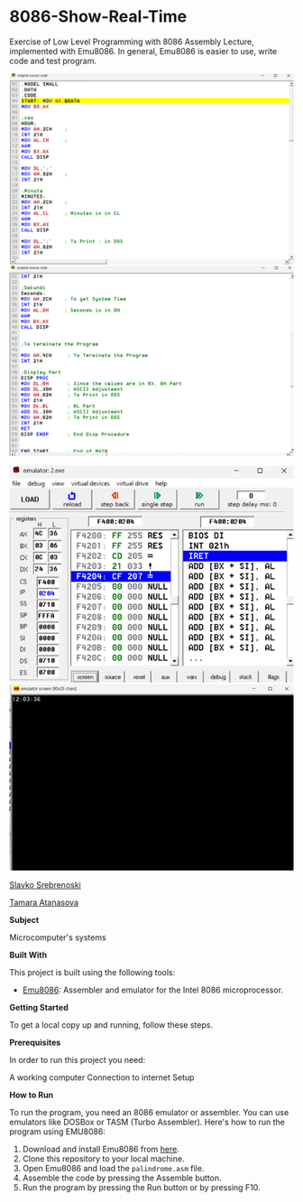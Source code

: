 # 8086-Show-Real-Time


Exercise of Low Level Programming with 8086 Assembly Lecture, implemented with Emu8086.
In general, Emu8086 is easier to use, write code and test program. 

![Screenshot (1)](https://github.com/slavko444/8086-Show-Real-Time/blob/main/Source%20code%20image.1.png)
![Screenshot (2)](https://github.com/slavko444/8086-Show-Real-Time/blob/main/Source%20code%20image.2.png)

![Screenshot (3)](https://github.com/slavko444/8086-Show-Real-Time/blob/main/Registers%20output.png)
![Screenshot (4)](https://github.com/slavko444/8086-Show-Real-Time/blob/main/Output.png)


[Slavko Srebrenoski ](https://github.com/slavko444)


[Tamara Atanasova ](https://github.com/tamaraatanasova)


**Subject**

Microcomputer's systems

**Built With**

This project is built using the following tools:

- [Emu8086](https://emu8086-microprocessor-emulator.en.softonic.com/): Assembler and emulator for the Intel 8086 microprocessor.

**Getting Started**

To get a local copy up and running, follow these steps.

**Prerequisites**

In order to run this project you need:

A working computer
Connection to internet
Setup

**How to Run**

To run the program, you need an 8086 emulator or assembler. You can use emulators like DOSBox or TASM (Turbo Assembler). Here's how to run the program using EMU8086:

1. Download and install Emu8086 from [here](https://emu8086-microprocessor-emulator.en.softonic.com/).
2. Clone this repository to your local machine.
3. Open Emu8086 and load the `palindrome.asm` file.
4. Assemble the code by pressing the Assemble button.
5. Run the program by pressing the Run button or by pressing F10.
